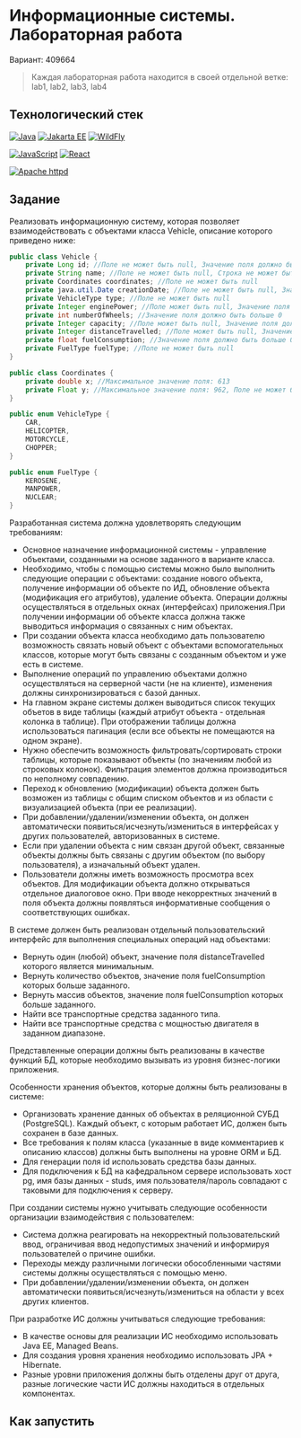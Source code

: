 # Информационные системы. Лабораторная работа

Вариант: 409664

> Каждая лабораторная работа находится в своей отдельной ветке: lab1, lab2, lab3, lab4

## Технологический стек

[![Java](https://img.shields.io/badge/Java-17-blue?logo=openjdk&style=flat-square)](https://adoptium.net/)
[![Jakarta EE](https://img.shields.io/badge/Jakarta%20EE-11-blue?logo=jakartaee&style=flat-square)](https://jakarta.ee/)
[![WildFly](https://img.shields.io/badge/WildFly-37.0.1.Final-blue?logo=wildfly&style=flat-square)](https://www.wildfly.org/)

[![JavaScript](https://img.shields.io/badge/JavaScript-ES262-blue?logo=javascript&style=flat-square)](https://developer.mozilla.org/docs/Web/JavaScript)
[![React](https://img.shields.io/badge/React-19.1-blue?logo=react&style=flat-square)](https://react.dev/)

[![Apache httpd](https://img.shields.io/badge/Apache%20httpd-2.4.62-blue?logo=apache&logoColor=white&style=flat-square)](https://httpd.apache.org/)

## Задание

Реализовать информационную систему, которая позволяет взаимодействовать с объектами класса Vehicle, описание которого
приведено ниже:

```java
public class Vehicle {
    private Long id; //Поле не может быть null, Значение поля должно быть больше 0, Значение этого поля должно быть уникальным, Значение этого поля должно генерироваться автоматически
    private String name; //Поле не может быть null, Строка не может быть пустой
    private Coordinates coordinates; //Поле не может быть null
    private java.util.Date creationDate; //Поле не может быть null, Значение этого поля должно генерироваться автоматически
    private VehicleType type; //Поле не может быть null
    private Integer enginePower; //Поле может быть null, Значение поля должно быть больше 0
    private int numberOfWheels; //Значение поля должно быть больше 0
    private Integer capacity; //Поле может быть null, Значение поля должно быть больше 0
    private Integer distanceTravelled; //Поле может быть null, Значение поля должно быть больше 0
    private float fuelConsumption; //Значение поля должно быть больше 0
    private FuelType fuelType; //Поле не может быть null
}

public class Coordinates {
    private double x; //Максимальное значение поля: 613
    private Float y; //Максимальное значение поля: 962, Поле не может быть null
}

public enum VehicleType {
    CAR,
    HELICOPTER,
    MOTORCYCLE,
    CHOPPER;
}

public enum FuelType {
    KEROSENE,
    MANPOWER,
    NUCLEAR;
}
```

Разработанная система должна удовлетворять следующим требованиям:

- Основное назначение информационной системы - управление объектами, созданными на основе заданного в варианте класса.
- Необходимо, чтобы с помощью системы можно было выполнить следующие операции с объектами: создание нового объекта,
  получение информации об объекте по ИД, обновление объекта (модификация его атрибутов), удаление объекта. Операции
  должны осуществляться в отдельных окнах (интерфейсах) приложения.При получении информации об объекте класса должна
  также выводиться информация о связанных с ним объектах.
- При создании объекта класса необходимо дать пользователю возможность связать новый объект с объектами вспомогательных
  классов, которые могут быть связаны с созданным объектом и уже есть в системе.
- Выполнение операций по управлению объектами должно осуществляться на серверной части (не на клиенте), изменения должны
  синхронизироваться с базой данных.
- На главном экране системы должен выводиться список текущих объетов в виде таблицы (каждый атрибут объекта - отдельная
  колонка в таблице). При отображении таблицы должна использоваться пагинация (если все объекты не помещаются на одном
  экране).
- Нужно обеспечить возможность фильтровать/сортировать строки таблицы, которые показывают объекты (по значениям любой из
  строковых колонок). Фильтрация элементов должна производиться по неполному совпадению.
- Переход к обновлению (модификации) объекта должен быть возможен из таблицы с общим списком объектов и из области с
  визуализацией объекта (при ее реализации).
- При добавлении/удалении/изменении объекта, он должен автоматически появиться/исчезнуть/измениться в интерфейсах у
  других пользователей, авторизованных в системе.
- Если при удалении объекта с ним связан другой объект, связанные объекты должны быть связаны с другим объектом (по
  выбору пользователя), а изначальный объект удален.
- Пользователи должны иметь возможность просмотра всех объектов. Для модификации объекта должно открываться отдельное
  диалоговое окно. При вводе некорректных значений в поля объекта должны появляться информативные сообщения о
  соответствующих ошибках.

В системе должен быть реализован отдельный пользовательский интерфейс для выполнения специальных операций над объектами:

- Вернуть один (любой) объект, значение поля distanceTravelled которого является минимальным.
- Вернуть количество объектов, значение поля fuelConsumption которых больше заданного.
- Вернуть массив объектов, значение поля fuelConsumption которых больше заданного.
- Найти все транспортные средства заданного типа.
- Найти все транспортные средства с мощностью двигателя в заданном диапазоне.

Представленные операции должны быть реализованы в качестве функций БД, которые необходимо вызывать из уровня
бизнес-логики приложения.

Особенности хранения объектов, которые должны быть реализованы в системе:

- Организовать хранение данных об объектах в реляционной СУБД (PostgreSQL). Каждый объект, с которым работает ИС, должен
  быть сохранен в базе данных.
- Все требования к полям класса (указанные в виде комментариев к описанию классов) должны быть выполнены на уровне ORM и
  БД.
- Для генерации поля id использовать средства базы данных.
- Для подключения к БД на кафедральном сервере использовать хост pg, имя базы данных - studs, имя пользователя/пароль
  совпадают с таковыми для подключения к серверу.

При создании системы нужно учитывать следующие особенности организации взаимодействия с пользователем:

- Система должна реагировать на некорректный пользовательский ввод, ограничивая ввод недопустимых значений и информируя
  пользователей о причине ошибки.
- Переходы между различными логически обособленными частями системы должны осуществляться с помощью меню.
- При добавлении/удалении/изменении объекта, он должен автоматически появиться/исчезнуть/измениться на области у всех
  других клиентов.

При разработке ИС должны учитываться следующие требования:

- В качестве основы для реализации ИС необходимо использовать Java EE, Managed Beans.
- Для создания уровня хранения необходимо использовать JPA + Hibernate.
- Разные уровни приложения должны быть отделены друг от друга, разные логические части ИС должны находиться в отдельных
  компонентах.

## Как запустить

